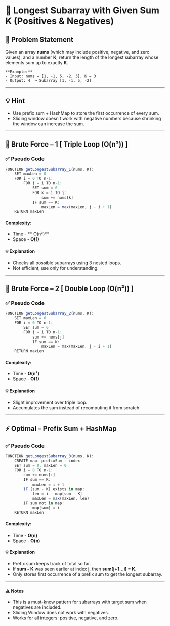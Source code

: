 # 📏 Longest Subarray with Given Sum K (Positives & Negatives)

## 🧩 Problem Statement
Given an array **nums** (which may include positive, negative, and zero values), and a number **K**, return the length of the longest subarray whose elements sum up to exactly **K**.

```
**Example:**
- Input: nums = [1, -1, 5, -2, 3], K = 3
- Output: 4  → Subarray [1, -1, 5, -2]
```

---

## 💡 Hint
- Use prefix sum + HashMap to store the first occurrence of every sum.
- Sliding window doesn’t work with negative numbers because shrinking the window can increase the sum.

---

## 🧱 Brute Force – 1 [ Triple Loop (O(n³)) ]
### ✅ Pseudo Code
```js
FUNCTION getLongestSubarray_1(nums, K):
    SET maxLen = 0
    FOR i = 0 TO n-1:
        FOR j = i TO n-1:
            SET sum = 0
            FOR k = i TO j:
                sum += nums[k]
            IF sum == K:
                maxLen = max(maxLen, j - i + 1)
    RETURN maxLen
```
#### Complexity:
- Time - ** O(n³)**
- Space - **O(1)**
#### 💡 Explanation
- Checks all possible subarrays using 3 nested loops.
- Not efficient, use only for understanding.

---

## 🧱 Brute Force – 2 [ Double Loop (O(n²)) ]
### ✅ Pseudo Code
```js
FUNCTION getLongestSubarray_2(nums, K):
    SET maxLen = 0
    FOR i = 0 TO n-1:
        SET sum = 0
        FOR j = i TO n-1:
            sum += nums[j]
            IF sum == K:
                maxLen = max(maxLen, j - i + 1)
    RETURN maxLen
```
#### Complexity:
- Time - **O(n²)**
- Space - **O(1)**
#### 💡 Explanation
- Slight improvement over triple loop.
- Accumulates the sum instead of recomputing it from scratch.

---

## ⚡ Optimal – Prefix Sum + HashMap
### ✅ Pseudo Code
```js
FUNCTION getLongestSubarray_3(nums, K):
    CREATE map: prefixSum → index
    SET sum = 0, maxLen = 0
    FOR i = 0 TO n-1:
        sum += nums[i]
        IF sum == K:
            maxLen = i + 1
        IF (sum - K) exists in map:
            len = i - map[sum - K]
            maxLen = max(maxLen, len)
        IF sum not in map:
            map[sum] = i
    RETURN maxLen
```
#### Complexity:
- Time - **O(n)**
- Space - **O(n)**
#### 💡 Explanation
- Prefix sum keeps track of total so far.
- If **sum - K** was seen earlier at index **j**, then **sum[j+1...i] = K**.
- Only stores first occurrence of a prefix sum to get the longest subarray.

---

#### ⚠️ Notes
- This is a must-know pattern for subarrays with target sum when negatives are included.
- Sliding Window does not work with negatives.
- Works for all integers: positive, negative, and zero.